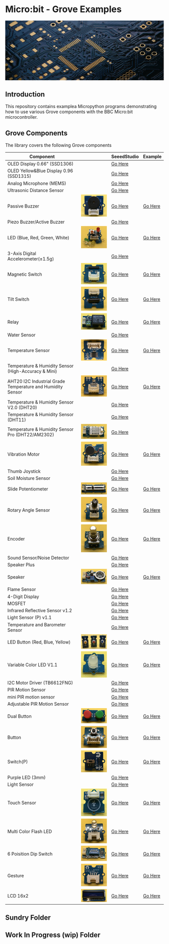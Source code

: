 # Micro:bit - Grove Examples

![Splash](splash.png)

## Introduction

This repository contains examplea Micropython programs demonstrating how to use various Grove components with the BBC Micro:bit microcontroller.

## Grove Components

The library covers the following Grove components

| Component                                                  |                                                           | SeeedStudio                                                                                                         | Example  |
| ---------------------------------------------------------- | --------------------------------------------------------- | ------------------------------------------------------------------------------------------------------------------- | -------- |
| OLED Display 0.66" (SSD1306)                               |                                                           | [Go Here](https://www.seeedstudio.com/Grove-OLED-Display-0-66-SSD1306-v1-0-p-5096.html)                             |          |
| OLED Yellow&Blue Display 0.96 (SSD1315)                    |                                                           | [Go Here](https://www.seeedstudio.com/Grove-OLED-Yellow-Blue-Display-0-96-SSD1315-V1-0-p-5010.html)                 |          | 
| Analog Microphone (MEMS)                                   |                                                           | [Go Here](https://www.seeedstudio.com/Grove-Analog-Microphone-p-4593.html)                                          |          |
| Ultrasonic Distance Sensor                                 |                                                           | [Go Here](https://www.seeedstudio.com/Grove-Ultrasonic-Distance-Sensor.html)                                        |          |
| Passive Buzzer                                             | ![Passive Buzzer](img/passive-buzzer.png)                 | [Go Here](https://www.seeedstudio.com/Grove-Passive-Buzzer-p-4525.html)                                             | [Go Here](src/passive-buzzer.py)        |
| Piezo Buzzer/Active Buzzer                                 |                                                           | [Go Here](https://www.seeedstudio.com/Grove-Buzzer.html)                                                            |          |
| LED (Blue, Red, Green, White)                              | ![LED](img/led.png)                                       | [Go Here](https://www.seeedstudio.com/Grove-LED-Pack-p-4364.html)                                                   | [Go Here](src/led.py)                   |
| 3-Axis Digital Accelerometer(±1.5g)                        |                                                           | [Go Here](https://www.seeedstudio.com/Grove-3-Axis-Digital-Accelerometer-1-5g.html)                                 |          |
| Magnetic Switch                                            | ![Magnetic Switch](img/magnetic-switch.png)               | [Go Here](https://www.seeedstudio.com/Grove-Magnetic-Switch.html)                                                   | [Go Here](src/magnetic-switch.py)       |
| Tilt Switch                                                | ![Tilt Switch](img/tilt-switch.png)                       | [Go Here](https://www.seeedstudio.com/Grove-Tilt-Switch.html)                                                       | [Go Here](src/tilt-switch.py)           |
| Relay                                                      | ![Relay](img/relay.png)                                   | [Go Here](https://www.seeedstudio.com/Grove-Relay.html)                                                             | [Go Here](src/relay.py)                 |
| Water Sensor                                               |                                                           | [Go Here](https://www.seeedstudio.com/Grove-Water-Sensor.html)                                                      |          |
| Temperature Sensor                                         | ![Temp Sensor](img/temp-sensor.png)                       | [Go Here](https://www.seeedstudio.com/Grove-Temperature-Sensor.html)                                                | [Go Here](src/temp-sensor.py)           |
| Temperature & Humidity Sensor (High-Accuracy & Mini)       |                                                           | [Go Here](https://www.seeedstudio.com/Grove-Temperature-Humidity-Sensor-High-Accuracy-Mini.html)                    |          |
| AHT20 I2C Industrial Grade Temperature and Humidity Sensor | ![AHT20](img/aht20.png)                                   | [Go Here](https://www.seeedstudio.com/Grove-AHT20-I2C-Industrial-grade-temperature-and-humidity-sensor-p-4497.html) | [Go Here](src/aht.py)                   |
| Temperature & Humidity Sensor V2.0 (DHT20)                 |                                                           | [Go Here](https://www.seeedstudio.com/Grove-Temperature-Humidity-Sensor-V2-0-DHT20-p-4967.html)                     |          |
| Temperature & Humidity Sensor (DHT11)                      |                                                           | [Go Here](https://www.seeedstudio.com/Grove-Temperature-Humidity-Sensor-DHT11.html)                                 |          |
| Temperature & Humidity Sensor Pro (DHT22/AM2302)           | ![Temp & Hum Sensor Pro](img/tem-hum-sensor-pro.png)      | [Go Here](https://www.seeedstudio.com/Grove-Temperature-Humidity-Sensor-Pro-AM2302-DHT22.html)                      |          |
| Vibration Motor                                            | ![Vibration Motor](img/vibration-motor.png)               | [Go Here](https://www.seeedstudio.com/Grove-Vibration-Motor.html)                                                   | [Go Here](src/vibration-motor.py)       |
| Thumb Joystick                                             |                                                           | [Go Here](https://www.seeedstudio.com/Grove-Thumb-Joystick.html)                                                    |          |
| Soil Moisture Sensor                                       |                                                           | [Go Here](https://www.seeedstudio.com/Grove-Moisture-Sensor.html)                                                   |          |
| Slide Potentiometer                                        | ![Slide Potentiometer](img/sliding-potentiometer.png)     | [Go Here](https://www.seeedstudio.com/Grove-Slide-Potentiometer.html)                                               | [Go Here](src/sliding_potentiometer.py) |
| Rotary Angle Sensor                                        | ![Rotary Angle Sensor](img/rotary-angle-sensor.png)       | [Go Here](https://www.seeedstudio.com/Grove-Rotary-Angle-Sensor-P.html)                                             | [Go Here](src/rotary-angle-sensor.py)   |
| Encoder                                                    | ![Encoder](img/encoder.png)                               | [Go Here](https://www.seeedstudio.com/Grove-Encoder.html)                                                           | [Go Here](src/encoder.py)             
| Sound Sensor/Noise Detector                                |                                                           | [Go Here](https://www.seeedstudio.com/Grove-Loudness-Sensor.html)                                                   |          |
| Speaker Plus                                               |                                                           | [Go Here](https://www.seeedstudio.com/Grove-Speaker-Plus-p-4592.html)                                               |          |
| Speaker                                                    | ![Speaker](img/speaker.png)                               | [Go Here](https://www.seeedstudio.com/Grove-Speaker-p-1445.html)                                                    | [Go Here](src/speaker.py)               |
| Flame Sensor                                               |                                                           | [Go Here](https://www.seeedstudio.com/Grove-Flame-Sensor.html)                                                      |          |
| 4-Digit Display                                            |                                                           | [Go Here](https://www.seeedstudio.com/Grove-4-Digit-Display.html)                                                   |          |
| MOSFET                                                     |                                                           | [Go Here](https://www.seeedstudio.com/Grove-MOSFET.html)                                                            |          |
| Infrared Reflective Sensor v1.2                            |                                                           | [Go Here](https://www.seeedstudio.com/Grove-Infrared-Reflective-Sensor-v1-2.html)                                   |          |
| Light Sensor (P) v1.1                                      |                                                           | [Go Here](https://www.seeedstudio.com/Grove-Light-Sensor-P-v1-1.html)                                               |          |
| Temperature and Barometer Sensor                           |                                                           | [Go Here](https://www.seeedstudio.com/Grove-Barometer-Sensor-BMP280.html)                                           |          |
| LED Button (Red, Blue, Yellow)                             | ![LED Button](img/led-button.png)                         | [Go Here](https://www.seeedstudio.com/Grove-Red-LED-Button.html)                                                    | [Go Here](src/dual-button.py)           |
| Variable Color LED V1.1                                    | ![Variable Color LED](img/variable-color-led.png)         | [Go Here](https://www.seeedstudio.com/Grove-Variable-Color-LED-V1-1.html)                                           | [Go Here](src/variable-color-led.py)    |
| I2C Motor Driver (TB6612FNG)                               |                                                           | [Go Here](https://www.seeedstudio.com/Grove-I2C-Motor-Driver-TB6612FNG-p-3220.html)                                 |          |
| PIR Motion Sensor                                          |                                                           | [Go Here](https://www.seeedstudio.com/Grove-PIR-Motion-Sensor.html)                                                 |          |
| mini PIR motion sensor                                     |                                                           | [Go Here](https://www.seeedstudio.com/Grove-mini-PIR-motion-sensor-p-2930.html)                                     |          |
| Adjustable PIR Motion Sensor                               |                                                           | [Go Here](https://www.seeedstudio.com/Grove-Adjustable-PIR-Motion-Sensor.html)                                      |          |
| Dual Button                                                | ![Dual Button](img/dual-button.png)                       | [Go Here](https://www.seeedstudio.com/Grove-Dual-Button-p-4529.html)                                                | [Go Here](src/dual-button.py)           |
| Button                                                     | ![Button](img/button.png)                                 | [Go Here](https://www.seeedstudio.com/buttons-c-928/Grove-Button.html)                                              | [Go Here](src/button.py)                |
| Switch(P)                                                  | ![Switch-P](img/switch-p.png)                             | [Go Here](https://www.seeedstudio.com/Grove-Switch-P.html)                                                          | [Go Here](src/switch-p.py)              |
| Purple LED (3mm)                                           |                                                           | [Go Here](https://www.seeedstudio.com/Grove-Purple-LED-3mm.html)                                                    |          |
| Light Sensor                                               |                                                           | [Go Here](https://www.seeedstudio.com/Grove-Light-Sensor-p-746.html)                                                |          |
| Touch Sensor                                               | ![Touch Sensor](img/touch.png)                            | [Go Here](https://www.seeedstudio.com/Grove-Touch-Sensor.html)                                                      | [Go Here](src/touch.py)                 |
| Multi Color Flash LED                                      | ![Multi Color Flash LED](img/multi-color-flash-led.png)   | [Go Here](https://www.seeedstudio.com/Grove-Multi-Color-Flash-LED-5mm.html)                                         | [Go Here](src/led.py)                   |
| 6 Poisition Dip Switch                                     | ![6 Position Dip Switch](img/6-position-dip-switch.png)   | [Go Here](https://www.seeedstudio.com/Grove-6-Position-DIP-Switch.html)                                             | [Go Here](src/6-position-dip-switch.py) |
| Gesture                                                    | ![Gesture](img/gesture.png)                               | [Go Here](https://wiki.seeedstudio.com/Grove-Gesture_v1.0/)                                                         | [Go Here](src/gesture.py)               | 
| LCD 16x2                                                   | ![LCD](img/lcd16x2.png)                                   | [Go Here](https://wiki.seeedstudio.com/Grove-16x2_LCD_Series/)                                                      | [Go Here](src/lcd16x2.py)               | 

 
## Sundry Folder

## Work In Progress (wip) Folder
